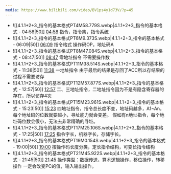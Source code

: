 ```yaml
---
media: https://www.bilibili.com/video/BV1ps4y1d73V/?p=45
---
```


- ![[4.1.1+2+3_指令的基本格式PT4M58.779S.webp|4.1.1+2+3_指令的基本格式 - 04:58|50]] [04:58](https://www.bilibili.com/video/BV1ps4y1d73V/?p=45&t=298.778902#t=04:58.78) 指令，指令集，指令系统
- ![[4.1.1+2+3_指令的基本格式PT6M9.373S.webp|4.1.1+2+3_指令的基本格式 - 06:09|50]] [06:09](https://www.bilibili.com/video/BV1ps4y1d73V/?p=45&t=369.373101#t=06:09.37) 指令格式 操作码OP，地址码A 
- ![[4.1.1+2+3_指令的基本格式PT8M47.084S.webp|4.1.1+2+3_指令的基本格式 - 08:47|50]] [08:47](https://www.bilibili.com/video/BV1ps4y1d73V/?p=45&t=527.083629#t=08:47.08) 零地址指令 不需要操作数
- ![[4.1.1+2+3_指令的基本格式PT11M38.514S.webp|4.1.1+2+3_指令的基本格式 - 11:38|50]] [11:38](https://www.bilibili.com/video/BV1ps4y1d73V/?p=45&t=698.514205#t=11:38.51) 一地址指令 由于最后的结果是存回了ACC所以存结果的过程不需要访存 
- ![[4.1.1+2+3_指令的基本格式PT12M57.877S.webp|4.1.1+2+3_指令的基本格式 - 12:57|50]] [12:57](https://www.bilibili.com/video/BV1ps4y1d73V/?p=45&t=777.876874#t=12:57.88) 二、三地址指令，二地址指令因为不是有隐含寄存器的存在，所以访存4次
- ![[4.1.1+2+3_指令的基本格式PT15M23.961S.webp|4.1.1+2+3_指令的基本格式 - 15:23|50]] [15:23](https://www.bilibili.com/video/BV1ps4y1d73V/?p=45&t=923.961252#t=15:23.96) 四地址指令，指令总长度不变，地址码越多，A1~An，每个地址码的位数就要越小，寻址能力就会变差。 假如有n地址指令，每个地址码位数会很小，无法去非常精确的寻址。
- ![[4.1.1+2+3_指令的基本格式PT17M25.106S.webp|4.1.1+2+3_指令的基本格式 - 17:25|50]] [17:25](https://www.bilibili.com/video/BV1ps4y1d73V/?p=45&t=1045.106447#t=17:25.11) 指令字长，机器字长，存储字长。
- ![[4.1.1+2+3_指令的基本格式PT19M0.154S.webp|4.1.1+2+3_指令的基本格式 - 19:00|50]] [19:00](https://www.bilibili.com/video/BV1ps4y1d73V/?p=45&t=1140.153649#t=19:00.15) 按操作码长度分类，定长指令结构，可变长指令结构
- ![[4.1.1+2+3_指令的基本格式PT21M45.922S.webp|4.1.1+2+3_指令的基本格式 - 21:45|50]] [21:45](https://www.bilibili.com/video/BV1ps4y1d73V/?p=45&t=1305.921672#t=21:45.92) 操作类型：数据传送，算术逻辑操作，移位操作，转移操作 一定会改变PC的值，输入输出操作。